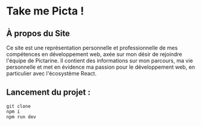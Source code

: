 # Take me Picta !

## À propos du Site

Ce site est une représentation personnelle et professionnelle de mes compétences en développement web, axée sur mon désir de rejoindre l'équipe de Pictarine. Il contient des informations sur mon parcours, ma vie personnelle et met en évidence ma passion pour le développement web, en particulier avec l'écosystème React.

## Lancement du projet :

```
git clone
npm i
npm run dev



